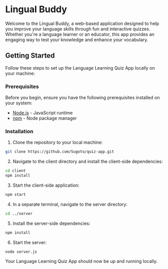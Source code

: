 # Lingual Buddy

Welcome to the Lingual Buddy, a web-based application designed to help you improve your language skills through fun and interactive quizzes. Whether you're a language learner or an educator, this app provides an engaging way to test your knowledge and enhance your vocabulary.

## Getting Started

Follow these steps to set up the Language Learning Quiz App locally on your machine:

### Prerequisites

Before you begin, ensure you have the following prerequisites installed on your system:

- [Node.js](https://nodejs.org/) - JavaScript runtime
- [npm](https://www.npmjs.com/) - Node package manager

### Installation

1. Clone the repository to your local machine:

```bash
git clone https://github.com/Sugoto/quiz-app.git
```

2. Navigate to the client directory and install the client-side dependencies:

```bash
cd client
npm install
```

3. Start the client-side application:

```bash
npm start
```

4. In a separate terminal, navigate to the server directory:

```bash
cd ../server
```

5. Install the server-side dependencies:

```bash
npm install
```

6. Start the server:

```bash
node server.js
```

Your Language Learning Quiz App should now be up and running locally.
